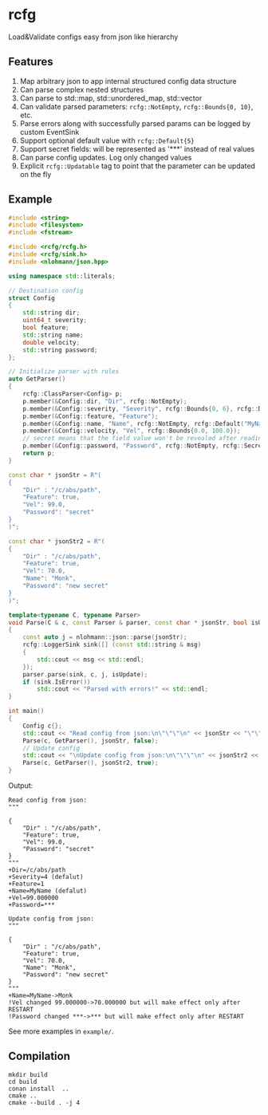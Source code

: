 # rcfg
Load&amp;Validate configs easy from json like hierarchy


## Features

1. Map arbitrary json to app internal structured config data structure
2. Can parse complex nested structures
3. Can parse to std::map, std::unordered_map, std::vector
4. Can validate parsed parameters: `rcfg::NotEmpty`, `rcfg::Bounds{0, 10}`, etc.
5. Parse errors along with successfully parsed params can be logged by custom EventSink
6. Support optional default value with `rcfg::Default{5}`
7. Support secret fields: will be represented as '***' instead of real values
8. Can parse config updates. Log only changed values
9. Explicit `rcfg::Updatable` tag to point that the parameter can be updated on the fly


## Example

```cpp
#include <string>
#include <filesystem>
#include <fstream>

#include <rcfg/rcfg.h>
#include <rcfg/sink.h>
#include <nlohmann/json.hpp>

using namespace std::literals;

// Destination config
struct Config
{
    std::string dir;
    uint64_t severity;
    bool feature;
    std::string name;
    double velocity;
    std::string password;
};

// Initialize parser with rules
auto GetParser()
{
    rcfg::ClassParser<Config> p;
    p.member(&Config::dir, "Dir", rcfg::NotEmpty);
    p.member(&Config::severity, "Severity", rcfg::Bounds{0, 6}, rcfg::Default{4});
    p.member(&Config::feature, "Feature");
    p.member(&Config::name, "Name", rcfg::NotEmpty, rcfg::Default("MyName"s), rcfg::Updatable);
    p.member(&Config::velocity, "Vel", rcfg::Bounds{0.0, 100.0});
    // secret means that the field value won't be revealed after reading
    p.member(&Config::password, "Password", rcfg::NotEmpty, rcfg::Secret);
    return p;
}

const char * jsonStr = R"(
{
    "Dir" : "/c/abs/path",
    "Feature": true,
    "Vel": 99.0,
    "Password": "secret"
}
)";

const char * jsonStr2 = R"(
{
    "Dir" : "/c/abs/path",
    "Feature": true,
    "Vel": 70.0,
    "Name": "Monk",
    "Password": "new secret"
}
)";

template<typename C, typename Parser>
void Parse(C & c, const Parser & parser, const char * jsonStr, bool isUpdate)
{
    const auto j = nlohmann::json::parse(jsonStr);
    rcfg::LoggerSink sink([] (const std::string & msg)
    {
        std::cout << msg << std::endl;
    });
    parser.parse(sink, c, j, isUpdate);
    if (sink.IsError())
        std::cout << "Parsed with errors!" << std::endl;
}

int main()
{
    Config c{};
    std::cout << "Read config from json:\n\"\"\"\n" << jsonStr << "\"\"\"" << std::endl;
    Parse(c, GetParser(), jsonStr, false);
    // Update config
    std::cout << "\nUpdate config from json:\n\"\"\"\n" << jsonStr2 << "\"\"\"" << std::endl;
    Parse(c, GetParser(), jsonStr2, true);
}
```

Output:
```
Read config from json:
"""

{
    "Dir" : "/c/abs/path",
    "Feature": true,
    "Vel": 99.0,
    "Password": "secret"
}
"""
+Dir=/c/abs/path
+Severity=4 (defalut)
+Feature=1
+Name=MyName (defalut)
+Vel=99.000000
+Password=***

Update config from json:
"""

{
    "Dir" : "/c/abs/path",
    "Feature": true,
    "Vel": 70.0,
    "Name": "Monk",
    "Password": "new secret"
}
"""
+Name=MyName->Monk
!Vel changed 99.000000->70.000000 but will make effect only after RESTART
!Password changed ***->*** but will make effect only after RESTART
```

See more examples in `example/`.

## Compilation
```
mkdir build
cd build
conan install  ..
cmake ..
cmake --build . -j 4
```
